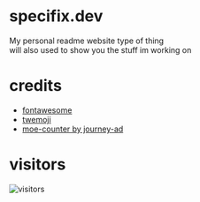 # specifix.dev
My personal readme website type of thing \
will also used to show you the stuff im working on
  
# credits
* [fontawesome](https://fontawesome.com)
* [twemoji](https://github.com/twitter/twemoji)
* [moe-counter by journey-ad](https://github.com/Specifix5/Moe-Counter)

# visitors
![visitors](https://count.specifix.dev/get/@visitors?theme=moebooru)  
